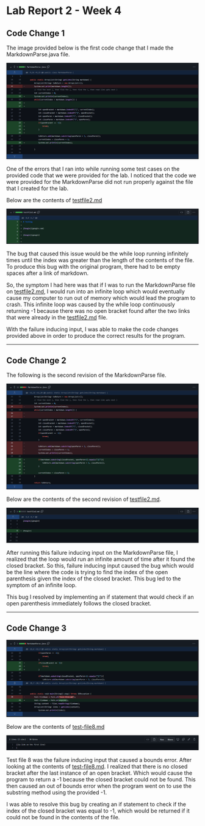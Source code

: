 # **Lab Report 2 - Week 4**

## **Code Change 1**
The image provided below is the first code change that I made the MarkdownParse.java file.

![Image](CodeChange1.PNG)

One of the errors that I ran into while running some test cases on the provided code that we were provided for the lab. I noticed that the code we were provided for the MarkdownParse did not run properly against the file that I created for the lab. 

Below are the contents of [testfile2.md](https://github.com/TuannDang/markdown-parser/blame/556f9dcf3bb0800a7386c049f6570512291b8aea/testfile2.md) 



![Image](testfile2contents.PNG)

The bug that caused this issue would be the while loop running infinitely times until the index was greater than the length of the contents of the file. To produce this bug with the original program, there had to be empty spaces after a link of markdown. 

So, the symptom I had here was that if I was to run the MarkdownParse file on [testfile2.md](https://github.com/TuannDang/markdown-parser/blame/556f9dcf3bb0800a7386c049f6570512291b8aea/testfile2.md), I would run into an infinite loop which would eventually cause my computer to run out of memory which would lead the program to crash. This infinite loop was caused by the while loop continuously returning -1 because there was no open bracket found after the two links that were already in the [testfile2.md](https://github.com/TuannDang/markdown-parser/blame/556f9dcf3bb0800a7386c049f6570512291b8aea/testfile2.md) file.

With the failure inducing input, I was able to make the code changes provided above in order to produce the correct results for the program. 

---

## **Code Change 2**

The following is the second revision of the MarkdownParse file. 

![Image](CodeChange2.PNG)

Below are the contents of the second revision of [testfile2.md](https://github.com/TuannDang/markdown-parser/blob/c6aab6fec79bfd3402776433d09df8d2876facb2/testfile2.md). 



![Image](CodeChange2Contents.PNG)

After running this failure inducing input on the MarkdownParse file, I realized that the loop would run an infinite amount of time after it found the closed bracket. So this, failure inducing input caused the bug which would be the line where the code is trying to find the index of the open parenthesis given the index of the closed bracket. This bug led to the symptom of an infinite loop. 

This bug I resolved by implementing an if statement that would check if an open parenthesis immediately follows the closed bracket. 

---

## **Code Change 3**

![Image](CodeChange3.PNG)

Below are the contents of [test-file8.md](https://github.com/TuannDang/markdown-parser/blob/main/test-file8.md)

![Image](testfile8contents.PNG)

Test file 8 was the failure inducing input that caused a bounds error. After looking at the contents of [test-file8.md](https://github.com/TuannDang/markdown-parser/blob/main/test-file8.md). I realized that there is no closed bracket after the last instance of an open bracket. Which would cause the program to return a -1 because the closed bracket could not be found. This then caused an out of bounds error when the program went on to use the substring method using the provided -1. 

I was able to resolve this bug by creating an if statement to check if the index of the closed bracket was equal to -1, which would be returned if it could not be found in the contents of the file. 
